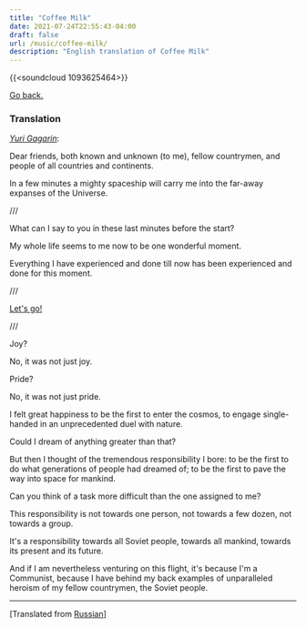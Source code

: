 ```yaml
---
title: "Coffee Milk"
date: 2021-07-24T22:55:43-04:00
draft: false
url: /music/coffee-milk/
description: "English translation of Coffee Milk"
---
```

{{<soundcloud 1093625464>}}

[Go back.](/music)

### Translation
[*Yuri Gagarin*](https://en.wikipedia.org/wiki/Yuri_Gagarin):

Dear friends, both known and unknown (to me), fellow countrymen, and people of all countries and continents.

In a few minutes a mighty spaceship will carry me into the far-away expanses of the Universe.

///

What can I say to you in these last minutes before the start?

My whole life seems to me now to be one wonderful moment.

Everything I have experienced and done till now has been experienced and done for this moment.

///

[Let's go!](https://commons.wikimedia.org/wiki/File:Gagarin-Poyekhali.ogg)

///

Joy?

No, it was not just joy.

Pride?

No, it was not just pride.

I felt great happiness to be the first to enter the cosmos, to engage single-handed in an unprecedented duel with nature.

Could I dream of anything greater than that?

But then I thought of the tremendous responsibility I bore: to be the first to do what generations of people had dreamed of; to be the first to pave the way into space for mankind.

Can you think of a task more difficult than the one assigned to me?

This responsibility is not towards one person, not towards a few dozen, not towards a group.

It's a responsibility towards all Soviet people, towards all mankind, towards its present and its future.

And if I am nevertheless venturing on this flight, it's because I'm a Communist, because I have behind my back examples of unparalleled heroism of my fellow countrymen, the Soviet people.

***
[Translated from [Russian](https://www.youtube.com/watch?v=Mq_aReKjSYg)]